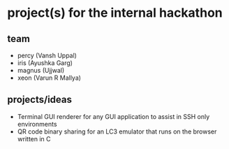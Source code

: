 # project(s) for the internal hackathon 

## team
- percy (Vansh Uppal) 
- iris (Ayushka Garg)
- magnus (Ujjwal)
- xeon (Varun R Mallya)

## projects/ideas
- Terminal GUI renderer for any GUI application to assist in SSH only environments
- QR code binary sharing for an LC3 emulator that runs on the browser written in C 